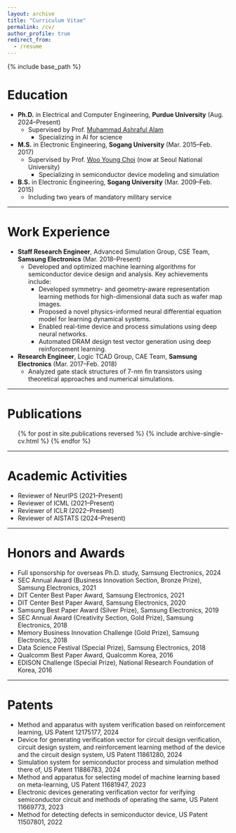 ```yaml
---
layout: archive
title: "Curriculum Vitae"
permalink: /cv/
author_profile: true
redirect_from:
  - /resume
---
```


{% include base_path %}

Education
======
* **Ph.D.** in Electrical and Computer Engineering, **Purdue University**  (Aug. 2024–Present)
  * Supervised by Prof. [Muhammad Ashraful Alam](https://sites.google.com/view/alam-research-group/home)
    * Specializing in AI for science
* **M.S.** in Electronic Engineering, **Sogang University** (Mar. 2015–Feb. 2017)
  * Supervised by Prof. [Woo Young Choi](https://sites.google.com/view/snutidl) (now at Seoul National University)
    * Specializing in semiconductor device modeling and simulation
* **B.S.** in Electronic Engineering, **Sogang University** (Mar. 2009–Feb. 2015)
    * Including two years of mandatory military service
<hr>

Work Experience
======
* **Staff Research Engineer**, Advanced Simulation Group, CSE Team, **Samsung Electronics** (Mar. 2018–Present) 
  * Developed and optimized machine learning algorithms for semiconductor device design and analysis. Key achievements include:
    * Developed symmetry- and geometry-aware representation learning methods for high-dimensional data such as wafer map images.
    * Proposed a novel physics-informed neural differential equation model for learning dynamical systems. 
    * Enabled real-time device and process simulations using deep neural networks. 
    * Automated DRAM design test vector generation using deep reinforcement learning.
* **Research Engineer**, Logic TCAD Group, CAE Team, **Samsung Electronics** (Mar. 2017–Feb. 2018)
  * Analyzed gate stack structures of 7-nm fin transistors using theoretical approaches and numerical simulations.
<hr>

Publications
======
<ul class="publication-list">
  {% for post in site.publications reversed %}
    {% include archive-single-cv.html %}
  {% endfor %}
</ul>
<hr>

Academic Activities
=====
* Reviewer of NeurIPS (2021–Present)
* Reviewer of ICML (2021–Present)
* Reviewer of ICLR (2022–Present)
* Reviewer of AISTATS (2024–Present)
<hr>

Honors and Awards
=====
* Full sponsorship for overseas Ph.D. study, Samsung Electronics, 2024
* SEC Annual Award (Business Innovation Section, Bronze Prize), Samsung Electronics, 2021
* DIT Center Best Paper Award, Samsung Electronics, 2021
* DIT Center Best Paper Award, Samsung Electronics, 2020
* Samsung Best Paper Award (Silver Prize), Samsung Electronics, 2019
* SEC Annual Award (Creativity Section, Gold Prize), Samsung Electronics, 2018
* Memory Business Innovation Challenge (Gold Prize), Samsung Electronics, 2018
* Data Science Festival (Special Prize), Samsung Electronics, 2018
* Qualcomm Best Paper Award, Qualcomm Korea, 2016
* EDISON Challenge (Special Prize), National Research Foundation of Korea, 2016
<hr>

Patents
=====
* Method and apparatus with system verification based on reinforcement learning, US Patent 12175177, 2024
* Device for generating verification vector for circuit design verification, circuit design system, and reinforcement learning method of the device and the circuit design system, US Patent 11861280, 2024
* Simulation system for semiconductor process and simulation method there of, US Patent 11886783, 2024
* Method and apparatus for selecting model of machine learning based on meta-learning, US Patent 11681947, 2023
* Electronic devices generating verification vector for verifying semiconductor circuit and methods of operating the same, US Patent 11669773, 2023
* Method for detecting defects in semiconductor device, US Patent 11507801, 2022
